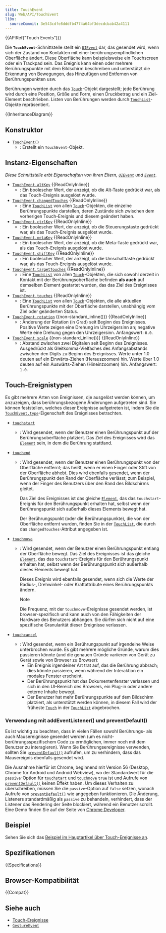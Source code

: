 ```yaml
---
title: TouchEvent
slug: Web/API/TouchEvent
l10n:
  sourceCommit: 3e543cdfe8dddfb4774a64bf3decdcbab42a4111
---
```


{{APIRef("Touch Events")}}

Die **`TouchEvent`**-Schnittstelle stellt ein [`UIEvent`](/de/docs/Web/API/UIEvent) dar, das gesendet wird, wenn sich der Zustand von Kontakten mit einer berührungsempfindlichen Oberfläche ändert. Diese Oberfläche kann beispielsweise ein Touchscreen oder ein Trackpad sein. Das Ereignis kann einen oder mehrere Berührungspunkte mit dem Bildschirm beschreiben und unterstützt die Erkennung von Bewegungen, das Hinzufügen und Entfernen von Berührungspunkten usw.

Berührungen werden durch das [`Touch`](/de/docs/Web/API/Touch)-Objekt dargestellt; jede Berührung wird durch eine Position, Größe und Form, einen Druckbetrag und ein Ziel-Element beschrieben. Listen von Berührungen werden durch [`TouchList`](/de/docs/Web/API/TouchList)-Objekte repräsentiert.

{{InheritanceDiagram}}

## Konstruktor

- [`TouchEvent()`](/de/docs/Web/API/TouchEvent/TouchEvent)
  - : Erstellt ein `TouchEvent`-Objekt.

## Instanz-Eigenschaften

_Diese Schnittstelle erbt Eigenschaften von ihren Eltern, [`UIEvent`](/de/docs/Web/API/UIEvent) und [`Event`](/de/docs/Web/API/Event)._

- [`TouchEvent.altKey`](/de/docs/Web/API/TouchEvent/altKey) {{ReadOnlyInline}}
  - : Ein boolescher Wert, der anzeigt, ob die Alt-Taste gedrückt war, als das Touch-Ereignis ausgelöst wurde.
- [`TouchEvent.changedTouches`](/de/docs/Web/API/TouchEvent/changedTouches) {{ReadOnlyInline}}
  - : Eine [`TouchList`](/de/docs/Web/API/TouchList) von allen [`Touch`](/de/docs/Web/API/Touch)-Objekten, die einzelne Berührungspunkte darstellen, deren Zustände sich zwischen dem vorherigen Touch-Ereignis und diesem geändert haben.
- [`TouchEvent.ctrlKey`](/de/docs/Web/API/TouchEvent/ctrlKey) {{ReadOnlyInline}}
  - : Ein boolescher Wert, der anzeigt, ob die Steuerungstaste gedrückt war, als das Touch-Ereignis ausgelöst wurde.
- [`TouchEvent.metaKey`](/de/docs/Web/API/TouchEvent/metaKey) {{ReadOnlyInline}}
  - : Ein boolescher Wert, der anzeigt, ob die Meta-Taste gedrückt war, als das Touch-Ereignis ausgelöst wurde.
- [`TouchEvent.shiftKey`](/de/docs/Web/API/TouchEvent/shiftKey) {{ReadOnlyInline}}
  - : Ein boolescher Wert, der anzeigt, ob die Umschalttaste gedrückt war, als das Touch-Ereignis ausgelöst wurde.
- [`TouchEvent.targetTouches`](/de/docs/Web/API/TouchEvent/targetTouches) {{ReadOnlyInline}}
  - : Eine [`TouchList`](/de/docs/Web/API/TouchList) von allen [`Touch`](/de/docs/Web/API/Touch)-Objekten, die sich sowohl derzeit in Kontakt mit der Berührungsoberfläche befinden **als auch** auf demselben Element gestartet wurden, das das Ziel des Ereignisses ist.
- [`TouchEvent.touches`](/de/docs/Web/API/TouchEvent/touches) {{ReadOnlyInline}}
  - : Eine [`TouchList`](/de/docs/Web/API/TouchList) von allen [`Touch`](/de/docs/Web/API/Touch)-Objekten, die alle aktuellen Berührungspunkte mit der Oberfläche darstellen, unabhängig vom Ziel oder geänderten Status.
- [`TouchEvent.rotation`](/de/docs/Web/API/TouchEvent/rotation) {{non-standard_inline()}} {{ReadOnlyInline}}
  - : Änderung der Rotation (in Grad) seit Beginn des Ereignisses. Positive Werte zeigen eine Drehung im Uhrzeigersinn an; negative Werte eine Drehung gegen den Uhrzeigersinn. Anfangswert: `0.0`.
- [`TouchEvent.scale`](/de/docs/Web/API/TouchEvent/scale) {{non-standard_inline()}} {{ReadOnlyInline}}
  - : Abstand zwischen zwei Digitalen seit Beginn des Ereignisses. Ausgedrückt als Gleitkomma-Vielfaches des Anfangsabstands zwischen den Digits zu Beginn des Ereignisses. Werte unter 1.0 deuten auf ein Einwärts-Ziehen (Herauszoomen) hin. Werte über 1.0 deuten auf ein Auswärts-Ziehen (Hineinzoomen) hin. Anfangswert: `1.0`.

## Touch-Ereignistypen

Es gibt mehrere Arten von Ereignissen, die ausgelöst werden können, um anzuzeigen, dass berührungsbezogene Änderungen aufgetreten sind. Sie können feststellen, welches dieser Ereignisse aufgetreten ist, indem Sie die [`TouchEvent.type`](/de/docs/Web/API/Event/type)-Eigenschaft des Ereignisses betrachten.

- [`touchstart`](/de/docs/Web/API/Element/touchstart_event)
  - : Wird gesendet, wenn der Benutzer einen Berührungspunkt auf der Berührungsoberfläche platziert.
    Das Ziel des Ereignisses wird das [`Element`](/de/docs/Web/API/Element) sein, in dem die Berührung stattfand.
- [`touchend`](/de/docs/Web/API/Element/touchend_event)

  - : Wird gesendet, wenn der Benutzer einen Berührungspunkt von der Oberfläche entfernt;
    das heißt, wenn er einen Finger oder Stift von der Oberfläche abhebt.
    Dies wird ebenfalls gesendet,
    wenn der Berührungspunkt den Rand der Oberfläche verlässt;
    zum Beispiel, wenn der Finger des Benutzers über den Rand des Bildschirms gleitet.

    Das Ziel des Ereignisses ist das gleiche [`Element`](/de/docs/Web/API/Element),
    das das `touchstart`-Ereignis
    für den Berührungspunkt erhalten hat,
    selbst wenn der Berührungspunkt sich außerhalb dieses Elements bewegt hat.

    Der Berührungspunkt (oder die Berührungspunkte),
    die von der Oberfläche entfernt wurden,
    finden Sie in der [`TouchList`](/de/docs/Web/API/TouchList),
    die durch das `changedTouches`-Attribut angegeben ist.

- [`touchmove`](/de/docs/Web/API/Element/touchmove_event)

  - : Wird gesendet, wenn der Benutzer einen Berührungspunkt entlang der Oberfläche bewegt.
    Das Ziel des Ereignisses ist das gleiche [`Element`](/de/docs/Web/API/Element),
    das das `touchstart`-Ereignis für den Berührungspunkt erhalten hat,
    selbst wenn der Berührungspunkt sich außerhalb dieses Elements bewegt hat.

    Dieses Ereignis wird ebenfalls gesendet,
    wenn sich die Werte der Radius-, Drehwinkel- oder Kraftattribute eines Berührungspunkts ändern.

    > [!NOTE]
    > Die Frequenz, mit der `touchmove`-Ereignisse gesendet werden, ist browser-spezifisch und kann auch von den Fähigkeiten der Hardware des Benutzers abhängen. Sie dürfen sich nicht auf eine spezifische Granularität dieser Ereignisse verlassen.

- [`touchcancel`](/de/docs/Web/API/Element/touchcancel_event)
  - : Wird gesendet, wenn ein Berührungspunkt auf irgendeine Weise unterbrochen wurde.
    Es gibt mehrere mögliche Gründe, warum dies passieren könnte
    (und die genauen Gründe variieren von Gerät zu Gerät sowie von Browser zu Browser):
    - Ein Ereignis irgendeiner Art trat auf, das die Berührung abbrach; dies könnte passieren, wenn während der Interaktion ein modales Fenster erscheint.
    - Der Berührungspunkt hat das Dokumentenfenster verlassen und sich in den UI-Bereich des Browsers, ein Plug-in oder andere externe Inhalte bewegt.
    - Der Benutzer hat mehr Berührungspunkte auf dem Bildschirm platziert, als unterstützt werden können, in diesem Fall wird der früheste [`Touch`](/de/docs/Web/API/Touch) in der [`TouchList`](/de/docs/Web/API/TouchList) abgebrochen.

### Verwendung mit addEventListener() und preventDefault()

Es ist wichtig zu beachten, dass in vielen Fällen sowohl Berührungs- als auch Mausereignisse gesendet werden (um es nicht-berührungsspezifischem Code zu ermöglichen, immer noch mit dem Benutzer zu interagieren). Wenn Sie Berührungsereignisse verwenden, sollten Sie [`preventDefault()`](/de/docs/Web/API/Event/preventDefault) aufrufen, um zu verhindern, dass das Mausereignis ebenfalls gesendet wird.

Die Ausnahme hierfür ist Chrome, beginnend mit Version 56 (Desktop, Chrome für Android und Android Webview), wo der Standardwert für die `passive`-Option für [`touchstart`](/de/docs/Web/API/Element/touchstart_event) und [`touchmove`](/de/docs/Web/API/Element/touchmove_event) `true` ist und Aufrufe von [`preventDefault()`](/de/docs/Web/API/Event/preventDefault) keinen Effekt haben. Um dieses Verhalten zu überschreiben, müssen Sie die `passive`-Option auf `false` setzen, wonach Aufrufe von [`preventDefault()`](/de/docs/Web/API/Event/preventDefault) wie angegeben funktionieren. Die Änderung, Listeners standardmäßig als `passive` zu behandeln, verhindert, dass der Listener das Rendering der Seite blockiert, während ein Benutzer scrollt. Eine Demo finden Sie auf der Seite von [Chrome Developer](https://developer.chrome.com/blog/passive-event-listeners/).

## Beispiel

Sehen Sie sich das [Beispiel im Hauptartikel über Touch-Ereignisse an](/de/docs/Web/API/Touch_events#example).

## Spezifikationen

{{Specifications}}

## Browser-Kompatibilität

{{Compat}}

## Siehe auch

- [Touch-Ereignisse](/de/docs/Web/API/Touch_events)
- [`GestureEvent`](/de/docs/Web/API/GestureEvent)
